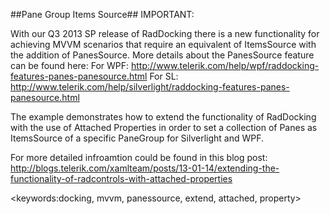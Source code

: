 ##Pane Group Items Source##
IMPORTANT:

With our Q3 2013 SP release of RadDocking there is a new functionality for achieving MVVM scenarios that require an equivalent of ItemsSource with the addition of PanesSource. More details about the PanesSource feature can be found here:
For WPF: http://www.telerik.com/help/wpf/raddocking-features-panes-panesource.html
For SL: http://www.telerik.com/help/silverlight/raddocking-features-panes-panesource.html

The example demonstrates how to extend the functionality of RadDocking with the use of Attached Properties in order to 
set a collection of Panes as ItemsSource of a specific PaneGroup for Silverlight and WPF.

For more detailed infroamtion could be found in this blog post: 
http://blogs.telerik.com/xamlteam/posts/13-01-14/extending-the-functionality-of-radcontrols-with-attached-properties

<keywords:docking, mvvm, panessource, extend, attached, property>